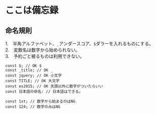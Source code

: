 # ここは備忘録

## 命名規則
1.　半角アルファベット、``_``アンダースコア、``$``ダラーを入れるものにする。  
2.　変数名は数字から始められない。  
3.　予約ごと被るものは利用できない。 

```
const $; // OK $
const _title; // OK _
const jquery; // OK 小文字 
const TITLE; // OK 大文字
const es2015; // OK 先頭以外に数字がついたらいい  
const 日本語の命名: // 日本語はできる。  
```

```
const 1st; // 数字から始まるのはNG  
const 124; // 数字のみはNG
```

